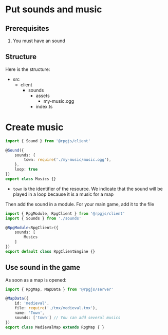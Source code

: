 # Put sounds and music

## Prerequisites

1. You must have an sound

## Structure

Here is the structure: 

* src
    * client
        * sounds
            * assets
                * my-music.ogg
            * index.ts

# Create music

<PathTo to="baseModule" file="client/sounds/index.ts" />

```ts
import { Sound } from '@rpgjs/client'

@Sound({
    sounds: {
        town: require('./my-music/music.ogg'),
    },
    loop: true
})
export class Musics {}
```

- `town` is the identifier of the resource. We indicate that the sound will be played in a loop because it is a music for a map

Then add the sound in a module. For your main game, add it to the <PathTo to="clientIndex" /> file

```ts
import { RpgModule, RpgClient } from '@rpgjs/client'
import { Sounds } from './sounds'

@RpgModule<RpgClient>({
    sounds: [
        Musics
    ]
})
export default class RpgClientEngine {}
```

## Use sound in the game

As soon as a map is opened:

```ts
import { RpgMap, MapData } from '@rpgjs/server'

@MapData({
    id: 'medieval',
    file: require('./tmx/medieval.tmx'),
    name: 'Town',
    sounds: ['town'] // You can add several musics
})
export class MedievalMap extends RpgMap { }
```